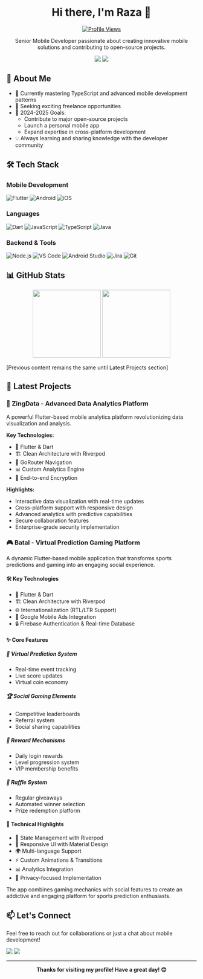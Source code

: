 <div align="center">
  
# Hi there, I'm Raza 👋 

[![Profile Views](https://komarev.com/ghpvc/?username=razankv13&label=Profile%20Views&color=brightgreen&style=for-the-badge)](https://github.com/razankv13)

Senior Mobile Developer passionate about creating innovative mobile solutions and contributing to open-source projects.

[<img src="https://img.shields.io/badge/LinkedIn-0077B5?style=for-the-badge&logo=linkedin&logoColor=white" />](https://www.linkedin.com/in/raza-abbas-86981a154/)
[<img src="https://img.shields.io/badge/Freelancer-29B2FE?style=for-the-badge&logo=freelancer&logoColor=white" />](https://github.com/razankv13)

</div>

## 🚀 About Me

- 🌱 Currently mastering TypeScript and advanced mobile development patterns
- 💼 Seeking exciting freelance opportunities
- 🎯 2024-2025 Goals:
  - Contribute to major open-source projects
  - Launch a personal mobile app
  - Expand expertise in cross-platform development
- 💡 Always learning and sharing knowledge with the developer community

## 🛠️ Tech Stack

### Mobile Development
![Flutter](https://img.shields.io/badge/Flutter-02569B?style=for-the-badge&logo=flutter&logoColor=white)
![Android](https://img.shields.io/badge/Android-3DDC84?style=for-the-badge&logo=android&logoColor=white)
![iOS](https://img.shields.io/badge/iOS-000000?style=for-the-badge&logo=ios&logoColor=white)

### Languages
![Dart](https://img.shields.io/badge/Dart-0175C2?style=for-the-badge&logo=dart&logoColor=white)
![JavaScript](https://img.shields.io/badge/JavaScript-F7DF1E?style=for-the-badge&logo=javascript&logoColor=black)
![TypeScript](https://img.shields.io/badge/TypeScript-007ACC?style=for-the-badge&logo=typescript&logoColor=white)
![Java](https://img.shields.io/badge/Java-ED8B00?style=for-the-badge&logo=openjdk&logoColor=white)

### Backend & Tools
![Node.js](https://img.shields.io/badge/Node.js-43853D?style=for-the-badge&logo=node.js&logoColor=white)
![VS Code](https://img.shields.io/badge/VS_Code-007ACC?style=for-the-badge&logo=visual-studio-code&logoColor=white)
![Android Studio](https://img.shields.io/badge/Android_Studio-3DDC84?style=for-the-badge&logo=android-studio&logoColor=white)
![Jira](https://img.shields.io/badge/Jira-0052CC?style=for-the-badge&logo=jira&logoColor=white)
![Git](https://img.shields.io/badge/Git-F05032?style=for-the-badge&logo=git&logoColor=white)

## 📊 GitHub Stats

<div align="center">
  <img height="180em" src="https://github-readme-stats.vercel.app/api?username=razankv13&count_private=true&show_icons=true&theme=tokyonight&border_radius=15" />
  <img height="180em" src="https://github-readme-streak-stats.herokuapp.com/?user=razankv13&theme=tokyonight&border_radius=15" />
</div>

[Previous content remains the same until Latest Projects section]

## 🎯 Latest Projects

### 🌟 ZingData - Advanced Data Analytics Platform
A powerful Flutter-based mobile analytics platform revolutionizing data visualization and analysis.

**Key Technologies:**
- 📱 Flutter & Dart
- 🏗️ Clean Architecture with Riverpod
- 🔄 GoRouter Navigation
- 📊 Custom Analytics Engine
- 🔐 End-to-end Encryption

**Highlights:**
- Interactive data visualization with real-time updates
- Cross-platform support with responsive design
- Advanced analytics with predictive capabilities
- Secure collaboration features
- Enterprise-grade security implementation

### 🎮 Batal - Virtual Prediction Gaming Platform

A dynamic Flutter-based mobile application that transforms sports predictions and gaming into an engaging social experience.

#### 🛠️ Key Technologies
- 📱 Flutter & Dart
- 🏗️ Clean Architecture with Riverpod
- 🌐 Internationalization (RTL/LTR Support)
- 🎯 Google Mobile Ads Integration
- 🔒 Firebase Authentication & Real-time Database

#### ✨ Core Features

##### 🎲 Virtual Prediction System
- Real-time event tracking
- Live score updates
- Virtual coin economy

##### 🏆 Social Gaming Elements
- Competitive leaderboards
- Referral system
- Social sharing capabilities

##### 💎 Reward Mechanisms
- Daily login rewards
- Level progression system
- VIP membership benefits

##### 🎁 Raffle System
- Regular giveaways
- Automated winner selection
- Prize redemption platform

#### 🔧 Technical Highlights
- 🔄 State Management with Riverpod
- 📱 Responsive UI with Material Design
- 🌍 Multi-language Support
- ⚡ Custom Animations & Transitions
- 📊 Analytics Integration
- 🔐 Privacy-focused Implementation

The app combines gaming mechanics with social features to create an addictive and engaging platform for sports prediction enthusiasts.


## 📫 Let's Connect

Feel free to reach out for collaborations or just a chat about mobile development!

[<img src="https://img.shields.io/badge/LinkedIn-0077B5?style=for-the-badge&logo=linkedin&logoColor=white" />](https://www.linkedin.com/in/raza-abbas-86981a154/)
[<img src="https://img.shields.io/badge/GitHub-100000?style=for-the-badge&logo=github&logoColor=white" />](https://github.com/razankv13)

---

<div align="center">
  <b>Thanks for visiting my profile! Have a great day! 😊</b>
</div>
